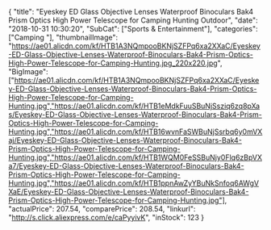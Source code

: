 {
	"title": "Eyeskey ED Glass Objective Lenses Waterproof Binoculars Bak4 Prism Optics High Power Telescope for Camping Hunting Outdoor",
	"date": "2018-10-31 10:30:20",
	"SubCat": ["Sports & Entertainment"],
	"categories": ["Camping "],
	"thumbnailImage": "https://ae01.alicdn.com/kf/HTB1A3NQmpooBKNjSZFPq6xa2XXaC/Eyeskey-ED-Glass-Objective-Lenses-Waterproof-Binoculars-Bak4-Prism-Optics-High-Power-Telescope-for-Camping-Hunting.jpg_220x220.jpg",
	"BigImage": ["https://ae01.alicdn.com/kf/HTB1A3NQmpooBKNjSZFPq6xa2XXaC/Eyeskey-ED-Glass-Objective-Lenses-Waterproof-Binoculars-Bak4-Prism-Optics-High-Power-Telescope-for-Camping-Hunting.jpg","https://ae01.alicdn.com/kf/HTB1eMdkFuuSBuNjSsziq6zq8pXas/Eyeskey-ED-Glass-Objective-Lenses-Waterproof-Binoculars-Bak4-Prism-Optics-High-Power-Telescope-for-Camping-Hunting.jpg","https://ae01.alicdn.com/kf/HTB16wvnFaSWBuNjSsrbq6y0mVXaj/Eyeskey-ED-Glass-Objective-Lenses-Waterproof-Binoculars-Bak4-Prism-Optics-High-Power-Telescope-for-Camping-Hunting.jpg","https://ae01.alicdn.com/kf/HTB1WQM0FeSSBuNjy0Flq6zBpVXa7/Eyeskey-ED-Glass-Objective-Lenses-Waterproof-Binoculars-Bak4-Prism-Optics-High-Power-Telescope-for-Camping-Hunting.jpg","https://ae01.alicdn.com/kf/HTB1ppnAwZyYBuNkSnfoq6AWgVXaE/Eyeskey-ED-Glass-Objective-Lenses-Waterproof-Binoculars-Bak4-Prism-Optics-High-Power-Telescope-for-Camping-Hunting.jpg"],
	"actualPrice": 207.54,
	"comparePrice": 208.54,
	"linkurl": "http://s.click.aliexpress.com/e/caPyyivK",
	"inStock": 123
}
